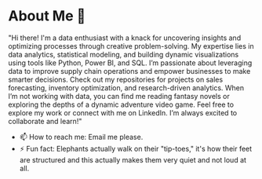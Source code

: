 # About Me 💬


"Hi there! I'm a data enthusiast with a knack for uncovering insights and optimizing processes through creative problem-solving.
My expertise lies in data analytics, statistical modeling, and building dynamic visualizations using tools like Python, Power BI, and SQL.
I’m passionate about leveraging data to improve supply chain operations and empower businesses to make smarter decisions.
Check out my repositories for projects on sales forecasting, inventory optimization, and research-driven analytics.
When I’m not working with data, you can find me reading fantasy novels or exploring the depths of a dynamic adventure video game. 
Feel free to explore my work or connect with me on LinkedIn. I’m always excited to collaborate and learn!"
- 📫 How to reach me: Email me please.
- ⚡ Fun fact: Elephants actually walk on their "tip-toes," it's how their feet are structured and this actually makes them very quiet and not loud at all.

